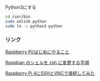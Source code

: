 ### 

Python3にする
```bash
cd /usr/bin
sudo unlink python
sudo ln -s python3 python
```


### リンク

[Raspberry Pi/はじめにやること](https://www.angelcurio.com/raspberrypi/?Raspberry%20Pi/%E3%81%AF%E3%81%98%E3%82%81%E3%81%AB%E3%82%84%E3%82%8B%E3%81%93%E3%81%A8)

[Raspbian のシェルを zsh に変更する手順](https://utano.jp/entry/2017/12/raspbian-zsh/)

[Raspberry Pi 4にSSHとVNCで接続してみた](https://dev.classmethod.jp/articles/raspberry-pi-4-ssh-vnc-remote/)
